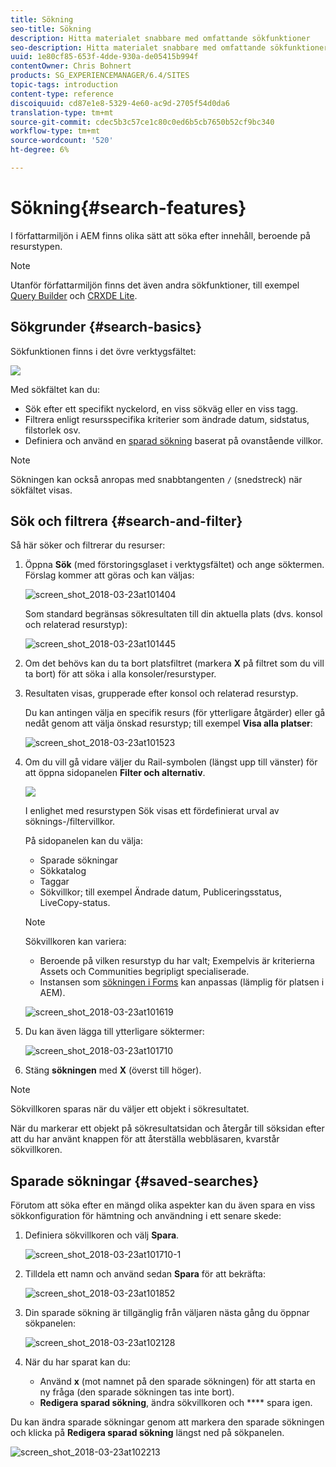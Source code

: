 ```yaml
---
title: Sökning
seo-title: Sökning
description: Hitta materialet snabbare med omfattande sökfunktioner
seo-description: Hitta materialet snabbare med omfattande sökfunktioner
uuid: 1e80cf85-653f-4dde-930a-de05415b994f
contentOwner: Chris Bohnert
products: SG_EXPERIENCEMANAGER/6.4/SITES
topic-tags: introduction
content-type: reference
discoiquuid: cd87e1e8-5329-4e60-ac9d-2705f54d0da6
translation-type: tm+mt
source-git-commit: cdec5b3c57ce1c80c0ed6b5cb7650b52cf9bc340
workflow-type: tm+mt
source-wordcount: '520'
ht-degree: 6%

---
```



# Sökning{#search-features}

I författarmiljön i AEM finns olika sätt att söka efter innehåll, beroende på resurstypen.

>[!NOTE]
>
>Utanför författarmiljön finns det även andra sökfunktioner, till exempel [Query Builder](/help/sites-developing/querybuilder-api.md) och [CRXDE Lite](/help/sites-developing/developing-with-crxde-lite.md).

## Sökgrunder {#search-basics}

Sökfunktionen finns i det övre verktygsfältet:

![](do-not-localize/chlimage_1-17.png)

Med sökfältet kan du:

* Sök efter ett specifikt nyckelord, en viss sökväg eller en viss tagg.
* Filtrera enligt resursspecifika kriterier som ändrade datum, sidstatus, filstorlek osv.
* Definiera och använd en [sparad sökning](#saved-searches) baserat på ovanstående villkor.

>[!NOTE]
>
>Sökningen kan också anropas med snabbtangenten `/` (snedstreck) när sökfältet visas.

## Sök och filtrera {#search-and-filter}

Så här söker och filtrerar du resurser:

1. Öppna **Sök** (med förstoringsglaset i verktygsfältet) och ange söktermen. Förslag kommer att göras och kan väljas:

   ![screen_shot_2018-03-23at101404](assets/screen_shot_2018-03-23at101404.png)

   Som standard begränsas sökresultaten till din aktuella plats (dvs. konsol och relaterad resurstyp):

   ![screen_shot_2018-03-23at101445](assets/screen_shot_2018-03-23at101445.png)

1. Om det behövs kan du ta bort platsfiltret (markera **X** på filtret som du vill ta bort) för att söka i alla konsoler/resurstyper.
1. Resultaten visas, grupperade efter konsol och relaterad resurstyp.

   Du kan antingen välja en specifik resurs (för ytterligare åtgärder) eller gå nedåt genom att välja önskad resurstyp; till exempel **Visa alla platser**:

   ![screen_shot_2018-03-23at101523](assets/screen_shot_2018-03-23at101523.png)

1. Om du vill gå vidare väljer du Rail-symbolen (längst upp till vänster) för att öppna sidopanelen **Filter och alternativ**.

   ![](do-not-localize/screen_shot_2018-03-23at101542.png)

   I enlighet med resurstypen Sök visas ett fördefinierat urval av söknings-/filtervillkor.

   På sidopanelen kan du välja:

   * Sparade sökningar
   * Sökkatalog
   * Taggar
   * Sökvillkor; till exempel Ändrade datum, Publiceringsstatus, LiveCopy-status.

   >[!NOTE]
   >
   >Sökvillkoren kan variera:
   >
   >* Beroende på vilken resurstyp du har valt; Exempelvis är kriterierna Assets och Communities begripligt specialiserade.
   >* Instansen som [sökningen i Forms](/help/sites-administering/search-forms.md) kan anpassas (lämplig för platsen i AEM).


   ![screen_shot_2018-03-23at101619](assets/screen_shot_2018-03-23at101619.png)

1. Du kan även lägga till ytterligare söktermer:

   ![screen_shot_2018-03-23at101710](assets/screen_shot_2018-03-23at101710.png)

1. Stäng **sökningen** med **X** (överst till höger).

>[!NOTE]
>
>Sökvillkoren sparas när du väljer ett objekt i sökresultatet.
>
>När du markerar ett objekt på sökresultatsidan och återgår till söksidan efter att du har använt knappen för att återställa webbläsaren, kvarstår sökvillkoren.

## Sparade sökningar {#saved-searches}

Förutom att söka efter en mängd olika aspekter kan du även spara en viss sökkonfiguration för hämtning och användning i ett senare skede:

1. Definiera sökvillkoren och välj **Spara**.

   ![screen_shot_2018-03-23at101710-1](assets/screen_shot_2018-03-23at101710-1.png)

1. Tilldela ett namn och använd sedan **Spara** för att bekräfta:

   ![screen_shot_2018-03-23at101852](assets/screen_shot_2018-03-23at101852.png)

1. Din sparade sökning är tillgänglig från väljaren nästa gång du öppnar sökpanelen:

   ![screen_shot_2018-03-23at102128](assets/screen_shot_2018-03-23at102128.png)

1. När du har sparat kan du:

   * Använd **x** (mot namnet på den sparade sökningen) för att starta en ny fråga (den sparade sökningen tas inte bort).
   * **Redigera sparad sökning**, ändra sökvillkoren och  **** spara igen.

Du kan ändra sparade sökningar genom att markera den sparade sökningen och klicka på **Redigera sparad sökning** längst ned på sökpanelen.

![screen_shot_2018-03-23at102213](assets/screen_shot_2018-03-23at102213.png)

